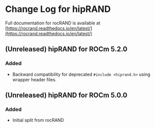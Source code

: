 # Change Log for hipRAND

Full documentation for rocRAND is available at [https://rocrand.readthedocs.io/en/latest/](https://rocrand.readthedocs.io/en/latest/)

## (Unreleased) hipRAND for ROCm 5.2.0
### Added
- Backward compatibility for deprecated `#include <hiprand.h>` using wrapper header files.

## (Unreleased) hipRAND for ROCm 5.0.0
### Added
- Initial split from rocRAND
